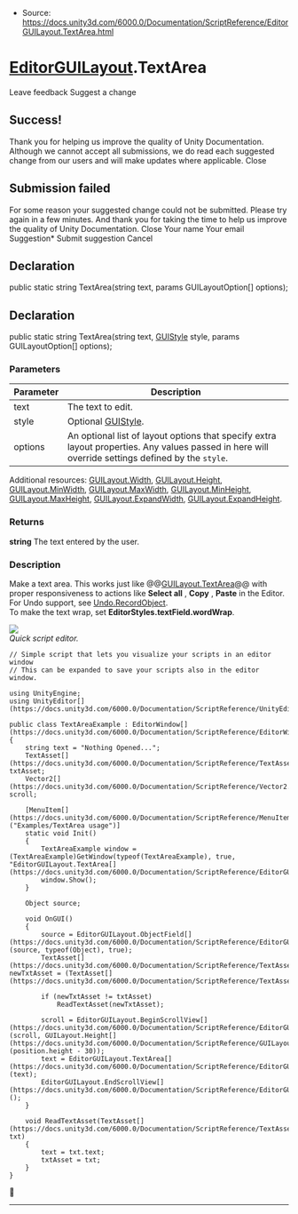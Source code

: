 * Source: https://docs.unity3d.com/6000.0/Documentation/ScriptReference/EditorGUILayout.TextArea.html

#  [EditorGUILayout](https://docs.unity3d.com/6000.0/Documentation/ScriptReference/EditorGUILayout.html).TextArea
Leave feedback
Suggest a change
## Success!
Thank you for helping us improve the quality of Unity Documentation. Although we cannot accept all submissions, we do read each suggested change from our users and will make updates where applicable.
Close
## Submission failed
For some reason your suggested change could not be submitted. Please <a>try again</a> in a few minutes. And thank you for taking the time to help us improve the quality of Unity Documentation.
Close
Your name Your email Suggestion* Submit suggestion
Cancel
## Declaration
public static string TextArea(string text, params GUILayoutOption[] options); 
## Declaration
public static string TextArea(string text, [GUIStyle](https://docs.unity3d.com/6000.0/Documentation/ScriptReference/GUIStyle.html) style, params GUILayoutOption[] options); 
### Parameters
Parameter | Description  
---|---  
text | The text to edit.  
style | Optional [GUIStyle](https://docs.unity3d.com/6000.0/Documentation/ScriptReference/GUIStyle.html).  
options | An optional list of layout options that specify extra layout properties. Any values passed in here will override settings defined by the `style`.  
Additional resources: [GUILayout.Width](https://docs.unity3d.com/6000.0/Documentation/ScriptReference/GUILayout.Width.html), [GUILayout.Height](https://docs.unity3d.com/6000.0/Documentation/ScriptReference/GUILayout.Height.html), [GUILayout.MinWidth](https://docs.unity3d.com/6000.0/Documentation/ScriptReference/GUILayout.MinWidth.html), [GUILayout.MaxWidth](https://docs.unity3d.com/6000.0/Documentation/ScriptReference/GUILayout.MaxWidth.html), [GUILayout.MinHeight](https://docs.unity3d.com/6000.0/Documentation/ScriptReference/GUILayout.MinHeight.html), [GUILayout.MaxHeight](https://docs.unity3d.com/6000.0/Documentation/ScriptReference/GUILayout.MaxHeight.html), [GUILayout.ExpandWidth](https://docs.unity3d.com/6000.0/Documentation/ScriptReference/GUILayout.ExpandWidth.html), [GUILayout.ExpandHeight](https://docs.unity3d.com/6000.0/Documentation/ScriptReference/GUILayout.ExpandHeight.html).  
### Returns
**string** The text entered by the user. 
### Description
Make a text area.
This works just like @@[GUILayout.TextArea](https://docs.unity3d.com/6000.0/Documentation/ScriptReference/GUILayout.TextArea.html)@@ with proper responsiveness to actions like **Select all** , **Copy** , **Paste** in the Editor.  
For Undo support, see [Undo.RecordObject](https://docs.unity3d.com/6000.0/Documentation/ScriptReference/Undo.RecordObject.html).  
To make the text wrap, set **EditorStyles.textField.wordWrap**.   
  
![](https://docs.unity3d.com/6000.0/Documentation/StaticFiles/ScriptRefImages/EditorGUILayoutTextArea.png)  
_Quick script editor._
```
// Simple script that lets you visualize your scripts in an editor window
// This can be expanded to save your scripts also in the editor window.  
  
using UnityEngine;
using UnityEditor[](https://docs.unity3d.com/6000.0/Documentation/ScriptReference/UnityEditor.html);  
  
public class TextAreaExample : EditorWindow[](https://docs.unity3d.com/6000.0/Documentation/ScriptReference/EditorWindow.html)
{
    string text = "Nothing Opened...";
    TextAsset[](https://docs.unity3d.com/6000.0/Documentation/ScriptReference/TextAsset.html) txtAsset;
    Vector2[](https://docs.unity3d.com/6000.0/Documentation/ScriptReference/Vector2.html) scroll;  
  
    [MenuItem[](https://docs.unity3d.com/6000.0/Documentation/ScriptReference/MenuItem.html)("Examples/TextArea usage")]
    static void Init()
    {
        TextAreaExample window = (TextAreaExample)GetWindow(typeof(TextAreaExample), true, "EditorGUILayout.TextArea[](https://docs.unity3d.com/6000.0/Documentation/ScriptReference/EditorGUILayout.TextArea.html)");
        window.Show();
    }  
  
    Object source;  
  
    void OnGUI()
    {
        source = EditorGUILayout.ObjectField[](https://docs.unity3d.com/6000.0/Documentation/ScriptReference/EditorGUILayout.ObjectField.html)(source, typeof(Object), true);
        TextAsset[](https://docs.unity3d.com/6000.0/Documentation/ScriptReference/TextAsset.html) newTxtAsset = (TextAsset[](https://docs.unity3d.com/6000.0/Documentation/ScriptReference/TextAsset.html))source;  
  
        if (newTxtAsset != txtAsset)
            ReadTextAsset(newTxtAsset);  
  
        scroll = EditorGUILayout.BeginScrollView[](https://docs.unity3d.com/6000.0/Documentation/ScriptReference/EditorGUILayout.BeginScrollView.html)(scroll, GUILayout.Height[](https://docs.unity3d.com/6000.0/Documentation/ScriptReference/GUILayout.Height.html)(position.height - 30));
        text = EditorGUILayout.TextArea[](https://docs.unity3d.com/6000.0/Documentation/ScriptReference/EditorGUILayout.TextArea.html)(text);
        EditorGUILayout.EndScrollView[](https://docs.unity3d.com/6000.0/Documentation/ScriptReference/EditorGUILayout.EndScrollView.html)();
    }  
  
    void ReadTextAsset(TextAsset[](https://docs.unity3d.com/6000.0/Documentation/ScriptReference/TextAsset.html) txt)
    {
        text = txt.text;
        txtAsset = txt;
    }
}

```

* * *
